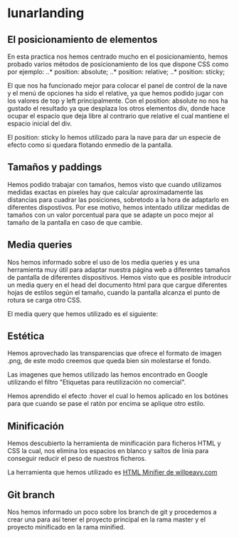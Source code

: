 # lunarlanding
## El posicionamiento de elementos

En esta practica nos hemos centrado mucho en el posicionamiento, hemos probado varios métodos de posicionamiento de los que dispone CSS como por ejemplo:
..* position: absolute;
..* position: relative;
..* position: sticky;

El que nos ha funcionado mejor para colocar el panel de control de la nave y el menú de opciones ha sido el relative, ya que hemos podido jugar con los valores de top y left principalmente.
Con el position: absolute no nos ha gustado el resultado ya que desplaza los otros elementos div, donde hace ocupar el espacio que deja libre al contrario que relative el cual mantiene el espacio inicial del div.

El position: sticky lo hemos utilizado para la nave para dar un especie de efecto como si quedara flotando enmedio de la pantalla.

## Tamaños y paddings
Hemos podido trabajar con tamaños, hemos visto que cuando utilizamos medidas exactas en pixeles hay que calcular aproximadamente las distancias para cuadrar las posiciones, sobretodo a la hora de adaptarlo en diferentes dispostivos.
Por ese motivo, hemos intentado utilizar medidas de tamaños con un valor porcentual para que se adapte un poco mejor al tamaño de la pantalla en caso de que cambie.

## Media queries
Nos hemos informado sobre el uso de los media queries y es una herramienta muy útil para adaptar nuestra página web a diferentes tamaños de pantalla de diferentes dispositivos.
Hemos visto que es posible introducir un media query en el head del documento html para que cargue diferentes hojas de estilos según el tamaño, cuando la pantalla alcanza el punto de rotura se carga otro CSS.

El media query que hemos utilizado es el siguiente: 
<link rel="stylesheet" media="screen and (min-width:720px)" href="css/pc-estilo.css">
<link rel="stylesheet" media="screen and (max-width:720px)" href="css/mob-estilo.css">

## Estética
Hemos aprovechado las transparencias que ofrece el formato de imagen .png, de este modo creemos que queda bien sin molestarse el fondo.

Las imagenes que hemos utilizado las hemos encontrado en Google utilizando el filtro "Etiquetas para reutilización no comercial".

Hemos aprendido el efecto :hover el cual lo hemos aplicado en los botónes para que cuando se pase el ratón por encima se aplique otro estilo.

## Minificación
Hemos descubierto la herramienta de minificación para ficheros HTML y CSS la cual, nos elimina los espacios en blanco y saltos de linia para conseguir reducir el peso de nuestros ficheros.

La herramienta que hemos utilizado es [HTML Minifier de willpeavy.com](https://www.willpeavy.com/minifier/)

## Git branch
Nos hemos informado un poco sobre los branch de git y procedemos a crear una para así tener el proyecto principal en la rama master y el proyecto minificado en la rama minified.





